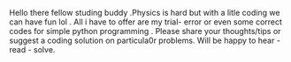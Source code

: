Hello there fellow studing buddy .Physics is hard but with a litle coding we can have fun lol . All i have to offer are my trial- error or even some correct codes for simple python programming . Please share your thoughts/tips or suggest a coding solution on particula0r problems. Will be happy to hear - read - solve.
